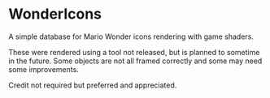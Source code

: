 # WonderIcons
A simple database for Mario Wonder icons rendering with game shaders.

These were rendered using a tool not released, but is planned to sometime in the future. Some objects are not all framed correctly and some may need some improvements. 

Credit not required but preferred and appreciated. 

